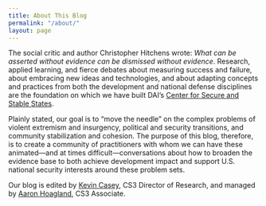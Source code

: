 ```yaml
---
title: About This Blog
permalink: "/about/"
layout: page
---
```


The social critic and author Christopher Hitchens wrote: *What can be asserted without evidence can be dismissed without evidence*. Research, applied learning, and fierce debates about measuring success and failure, about embracing new ideas and technologies, and about adapting concepts and practices from both the development and national defense disciplines are the foundation on which we have built DAI’s [Center for Secure and Stable States](https://www.dai.com/news/dai-launches-the-center-for-secure-and-stable-states). 

Plainly stated, our goal is to “move the needle” on the complex problems of violent extremism and insurgency, political and security transitions, and community stabilization and cohesion. The purpose of this blog, therefore, is to create a community of practitioners with whom we can have these animated—and at times difficult—conversations about how to broaden the evidence base to both achieve development impact and support U.S. national security interests around these problem sets.

Our blog is edited by [Kevin Casey](dai-global-checkpoint.com/authors/kevin-casey/), CS3 Director of Research, and managed by [Aaron Hoagland](dai-global-checkpoint.com/authors/aaron-hoagland/), CS3 Associate.